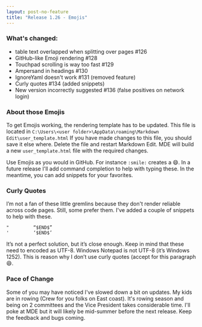```yaml
---
layout: post-no-feature  
title: "Release 1.26 - Emojis"
---
```


### What's changed:

-   table text overlapped when splitting over pages \#126
-   GitHub-like Emoji rendering \#128
-   Touchpad scrolling is way too fast \#129
-   Ampersand in headings \#130
-   IgnoreYaml doesn't work \#131 (removed feature)
-   Curly quotes \#134 (added snippets)
-   New version incorrectly suggested \#136 (false positives on
    network login)

### About those Emojis

To get Emojis working, the rendering template has to be updated. This
file is located in
`C:\Users\<user folder>\AppData\roaming\Markdown Edit\user_template.html`
If you have made changes to this file, you should save it else where.
Delete the file and restart Markdown Edit. MDE will build a new
`user_template.html` file with the required changes.

Use Emojis as you would in GitHub. For instance `:smile:` creates a
:smile:. In a future release I'll add command completion to help with
typing these. In the meantime, you can add snippets for your favorites.

### Curly Quotes

I’m not a fan of these little gremlins because they don't render
reliable across code pages. Still, some prefer them. I've added a couple
of snippets to help with these.

    "         “$END$”
    '         ‘$END$’

It’s not a perfect solution, but it’s close enough. Keep in mind that
these need to encoded as UTF-8. Windows Notepad is not UTF-8 (it’s
Windows 1252). This is reason why I don’t use curly quotes (accept for
this paragraph :smile:.

### Pace of Change

Some of you may have noticed I've slowed down a bit on updates. My kids
are in rowing (Crew for you folks on East coast). It's rowing season and
being on 2 committees and the Vice President takes considerable time.
I'll poke at MDE but it will likely be mid-summer before the next
release. Keep the feedback and bugs coming.
